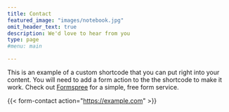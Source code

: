 ```yaml
---
title: Contact
featured_image: "images/notebook.jpg"
omit_header_text: true
description: We'd love to hear from you
type: page
#menu: main

---
```



This is an example of a custom shortcode that you can put right into your content. You will need to add a form action to the the shortcode to make it work. Check out [Formspree](https://formspree.io/) for a simple, free form service. 

{{< form-contact action="https://example.com"  >}}
